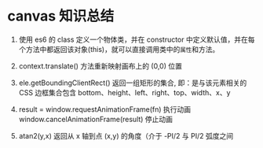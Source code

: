 # canvas 知识总结

1. 使用 es6 的 class 定义一个物体类，并在 constructor 中定义默认值，并在每个方法中都返回该对象(this)，就可以直接调用类中的`属性`和方法。

2. context.translate() 方法重新映射画布上的 (0,0) 位置

3. ele.getBoundingClientRect() 返回一组矩形的集合, 即：是与该元素相关的 CSS 边框集合包含 bottom、height、left、right、top、width、x、y

4. result = window.requestAnimationFrame(fn) 执行动画  
   window.cancelAnimationFrame(result) 停止动画

5. atan2(y,x) 返回从 x 轴到点 (x,y) 的角度（介于 -PI/2 与 PI/2 弧度之间
